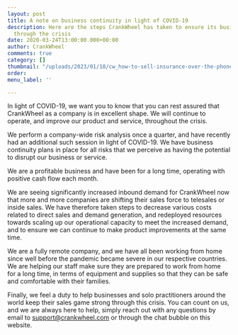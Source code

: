 ```yaml
---
layout: post
title: A note on business continuity in light of COVID-19
description: Here are the steps CrankWheel has taken to ensure its business continuity
  through the crisis
date: 2020-03-24T13:00:00.000+00:00
author: CrankWheel
comments: true
category: []
thumbnail: "/uploads/2023/01/18/cw_how-to-sell-insurance-over-the-phone.png"
order: 
menu_label: ''

---
```

In light of COVID-19, we want you to know that you can rest assured that
CrankWheel as a company is in excellent shape. We will continue to operate, and
improve our product and service, throughout the crisis.

We perform a company-wide risk analysis once a quarter, and have recently had an
additional such session in light of  COVID-19. We have business continuity
plans in place for all risks that we perceive as having the potential to
disrupt our business or service.

We are a profitable business and have been for a long time, operating with
positive cash flow each month.

We are seeing significantly increased inbound demand for CrankWheel now that
more and more companies are shifting their sales force to telesales or inside
sales. We have therefore taken steps to decrease various costs related to direct
sales and demand generation, and redeployed resources towards scaling up our
operational capacity to meet the increased demand, and to ensure we can
continue to make product improvements at the same time.

We are a fully remote company, and we have all been working from home since well
before the pandemic became severe in our respective countries. We are helping our
staff make sure they are prepared to work from home for a long time, in terms of
equipment and supplies so that they can be safe and comfortable with their
families.

Finally, we feel a duty to help businesses and solo practitioners around the
world keep their sales game strong through this crisis. You can count on us,
and we are always here to help, simply reach out with any questions by email
to [support@crankwheel.com](mailto:support@crankwheel.com) or through the
chat bubble on this website.